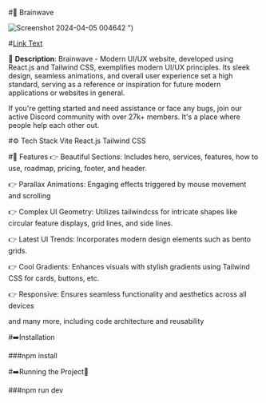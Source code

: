#🚀 Brainwave  

![Screenshot 2024-04-05 004642](https://github.com/rani151/Brainwave-AI-UI-project/assets/150732920/61ab69e5-7215-4b81-b2e0-8f18ffe7667a)
")

#[Link Text](URL "https://rani-brainwave.netlify.app/")

📖 **Description**: Brainwave - Modern UI/UX website, developed using React.js and Tailwind CSS, exemplifies modern UI/UX principles. Its sleek design, seamless animations, and overall user experience set a high standard, serving as a reference or inspiration for future modern applications or websites in general.

If you're getting started and need assistance or face any bugs, join our active Discord community with over 27k+ members. It's a place where people help each other out.

#⚙️ Tech Stack
Vite
React.js
Tailwind CSS


#🔋 Features
👉 Beautiful Sections: Includes hero, services, features, how to use, roadmap, pricing, footer, and header.

👉 Parallax Animations: Engaging effects triggered by mouse movement and scrolling

👉 Complex UI Geometry: Utilizes tailwindcss for intricate shapes like circular feature displays, grid lines, and side lines.

👉 Latest UI Trends: Incorporates modern design elements such as bento grids.

👉 Cool Gradients: Enhances visuals with stylish gradients using Tailwind CSS for cards, buttons, etc.

👉 Responsive: Ensures seamless functionality and aesthetics across all devices

and many more, including code architecture and reusability

#➡️Installation

###npm install

#➡️Running the Project🎉

###npm run dev 



